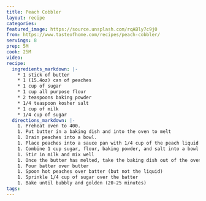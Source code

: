 ```yaml
---
title: Peach Cobbler
layout: recipe
categories:
featured_image: https://source.unsplash.com/rqABly7c9j0
from: https://www.tasteofhome.com/recipes/peach-cobbler/
servings: 8
prep: 5M
cook: 25M
video:
recipe:
  ingredients_markdown: |-
    * 1 stick of butter
    * 1 (15.4oz) can of peaches
    * 1 cup of sugar
    * 1 cup all purpose flour
    * 2 teaspoons baking powder
    * 1/4 teaspoon kosher salt
    * 1 cup of milk
    * 1/4 cup of sugar
  directions_markdown: |-
    1. Preheat oven to 400.
    1. Put butter in a baking dish and into the oven to melt
    1. Drain peaches into a bowl.
    1. Place peaches into a sauce pan with 1/4 cup of the peach liquid and bring to a boil.
    1. Combine 1 cup sugar, flour, baking powder, and salt into a bowl
    1. Stir in milk and mix well
    1. Once the butter has melted, take the baking dish out of the oven
    1. Pour batter over butter
    1. Spoon hot peaches over batter (but not the liquid)
    1. Sprinkle 1/4 cup of sugar over the batter
    1. Bake until bubbly and golden (20-25 minutes)
tags:
---
```

